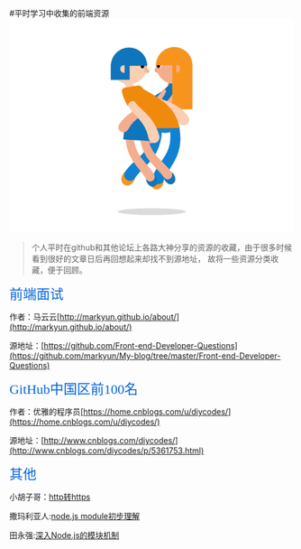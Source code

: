 #平时学习中收集的前端资源
![Alt text](https://github.com/HuRui-96/angularjs/blob/master/src/img/0.gif)
>个人平时在github和其他论坛上各路大神分享的资源的收藏，由于很多时候看到很好的文章日后再回想起来却找不到源地址，
故将一些资源分类收藏，便于回顾。

<font color=#0366d6 size=5 face="黑体">前端面试</font>

作者：马云云[http://markyun.github.io/about/](http://markyun.github.io/about/)

源地址：[https://github.com/Front-end-Developer-Questions](https://github.com/markyun/My-blog/tree/master/Front-end-Developer-Questions)

<font color=#0366d6 size=5 face="黑体">GitHub中国区前100名</font>

作者：优雅的程序员[https://home.cnblogs.com/u/diycodes/](https://home.cnblogs.com/u/diycodes/)

源地址：[http://www.cnblogs.com/diycodes/](http://www.cnblogs.com/diycodes/p/5361753.html)

<font color=#0366d6 size=5 face="黑体">其他</font>

小胡子哥：[http转https](http://www.cnblogs.com/hustskyking/p/upgrade-insecure-requests.html)

撒玛利亚人:[node.js module初步理解](http://www.cnblogs.com/dolphinX/p/3485260.html)

 田永强:[深入Node.js的模块机制](http://www.infoq.com/cn/articles/nodejs-module-mechanism/)
